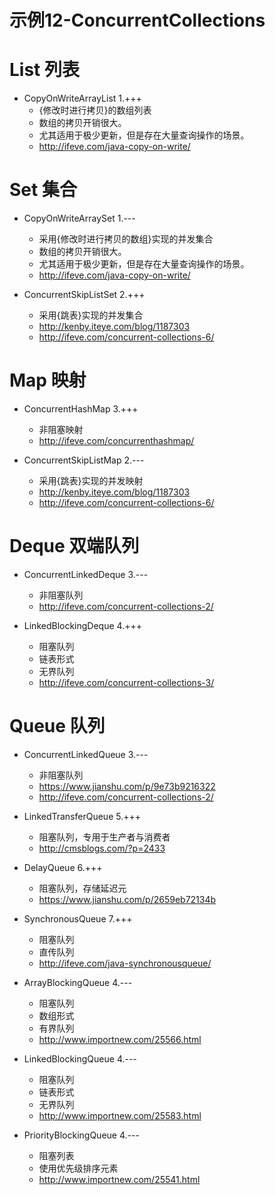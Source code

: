 # 示例12-ConcurrentCollections

# List 列表

- CopyOnWriteArrayList                      1.+++
	- {修改时进行拷贝}的数组列表
	- 数组的拷贝开销很大。
	- 尤其适用于极少更新，但是存在大量查询操作的场景。
	- http://ifeve.com/java-copy-on-write/
	
# Set 集合

- CopyOnWriteArraySet 	                    1.---
	- 采用{修改时进行拷贝的数组}实现的并发集合
	- 数组的拷贝开销很大。
	- 尤其适用于极少更新，但是存在大量查询操作的场景。
	- http://ifeve.com/java-copy-on-write/
	
- ConcurrentSkipListSet                     2.+++
	- 采用{跳表}实现的并发集合
	- http://kenby.iteye.com/blog/1187303
	- http://ifeve.com/concurrent-collections-6/

# Map 映射

- ConcurrentHashMap                         3.+++
    - 非阻塞映射
    - http://ifeve.com/concurrenthashmap/
    
- ConcurrentSkipListMap                     2.---
	- 采用{跳表}实现的并发映射
    - http://kenby.iteye.com/blog/1187303
    - http://ifeve.com/concurrent-collections-6/
	
# Deque 双端队列
    
- ConcurrentLinkedDeque                     3.---
	- 非阻塞队列
	- http://ifeve.com/concurrent-collections-2/
	
- LinkedBlockingDeque                       4.+++
	- 阻塞队列
	- 链表形式
	- 无界队列
	- http://ifeve.com/concurrent-collections-3/
	
# Queue 队列

- ConcurrentLinkedQueue                     3.---
	- 非阻塞队列
	- https://www.jianshu.com/p/9e73b9216322
	- http://ifeve.com/concurrent-collections-2/
	
	
- LinkedTransferQueue                       5.+++
	- 阻塞队列，专用于生产者与消费者
	- http://cmsblogs.com/?p=2433
	
- DelayQueue                                6.+++
	- 阻塞队列，存储延迟元
	- https://www.jianshu.com/p/2659eb72134b
	
- SynchronousQueue                          7.+++
	- 阻塞队列
	- 直传队列
	- http://ifeve.com/java-synchronousqueue/
	
- ArrayBlockingQueue                        4.---
	- 阻塞队列
	- 数组形式
	- 有界队列
	- http://www.importnew.com/25566.html
	
- LinkedBlockingQueue                       4.---
	- 阻塞队列
	- 链表形式
	- 无界队列
	- http://www.importnew.com/25583.html
	
- PriorityBlockingQueue                     4.---
	- 阻塞列表
	- 使用优先级排序元素
	- http://www.importnew.com/25541.html










